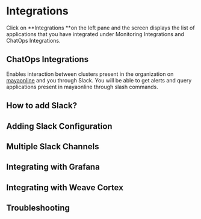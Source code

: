 # Integrations

Click on **Integrations **on the left pane and the screen displays the list of applications that you have integrated under Monitoring Integrations and ChatOps Integrations.

## ChatOps Integrations

Enables interaction between clusters present in the organization on [mayaonline](https://mayaonline.io/) and you through Slack. You will be able to get alerts and query applications present in mayaonline through slash commands.

## How to add Slack?



## Adding Slack Configuration



## Multiple Slack Channels



## Integrating with Grafana

## Integrating with Weave Cortex

## Troubleshooting



